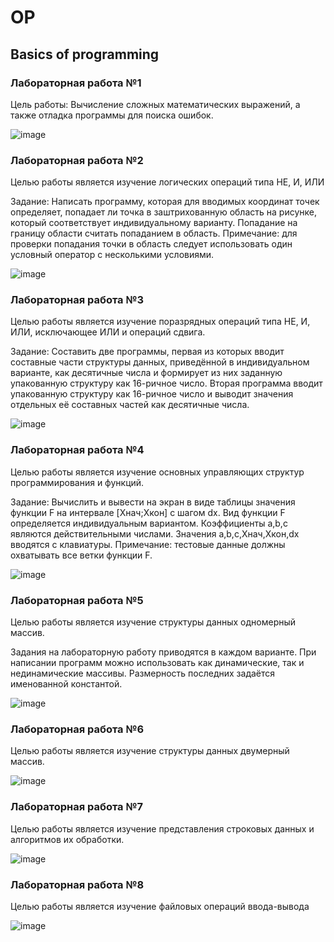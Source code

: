 <h1>OP</h1>
<h2>Basics of programming</h2>

<h3>Лабораторная работа №1</h3>

Цель работы: Вычисление сложных математических выражений, а также отладка программы для поиска ошибок.

![image](https://github.com/wogusfer/OP/assets/100072041/23192eab-ac1e-4a77-b5b0-6f1e404b856b)

<h3>Лабораторная работа №2</h3>

Целью работы является изучение логических операций типа НЕ, И, ИЛИ
 
Задание: Написать программу, которая для вводимых координат точек определяет, попадает ли точка в заштрихованную область на рисунке, который соответствует индивидуальному варианту. Попадание на границу области считать попаданием в область. Примечание: для проверки попадания точки в область следует использовать один условный оператор с несколькими условиями.

![image](https://github.com/wogusfer/OP/assets/100072041/1080270b-4a0e-4511-9f88-4423bdeb99ab)

<h3>Лабораторная работа №3</h3>

Целью работы является изучение поразрядных операций типа НЕ, И, ИЛИ, исключающее ИЛИ и операций сдвига.

Задание: Составить две программы, первая из которых вводит составные части структуры данных, приведённой в индивидуальном варианте, как десятичные числа и формирует из них заданную упакованную структуру как 16-ричное число. Вторая программа вводит упакованную структуру как 16-ричное число и выводит значения отдельных её составных частей как десятичные числа.

![image](https://github.com/wogusfer/OP/assets/100072041/76dea73d-1e3c-4367-b142-e1c76868dbfb)

<h3>Лабораторная работа №4</h3>

Целью работы является изучение основных управляющих структур программирования и функций.
 
Задание: Вычислить и вывести на экран в виде таблицы значения функции F на интервале [Xнач;Xкон] с шагом dx. Вид функции F определяется индивидуальным вариантом. Коэффициенты a,b,c являются действительными числами. Значения a,b,c,Xнач,Xкон,dx вводятся с клавиатуры. Примечание: тестовые данные должны охватывать все ветки функции F.

![image](https://github.com/wogusfer/OP/assets/100072041/efbf30e3-f76e-4c56-90f4-836a7c8084db)

<h3>Лабораторная работа №5</h3>

Целью работы является изучение структуры данных одномерный массив.
 
Задания на лабораторную работу приводятся в каждом варианте. При написании программ можно использовать как динамические, так и нединамические массивы. Размерность последних задаётся именованной константой.

![image](https://github.com/wogusfer/OP/assets/100072041/2191c8f3-8797-4323-bdd4-474bd5089d2f)

<h3>Лабораторная работа №6</h3>

Целью работы является изучение структуры данных двумерный массив.

![image](https://github.com/wogusfer/OP/assets/100072041/11f238a1-ee38-438a-9b6c-11a41e508b73)

<h3>Лабораторная работа №7</h3>

Целью работы является изучение представления строковых данных и алгоритмов их обработки.

![image](https://github.com/wogusfer/OP/assets/100072041/649539d6-f125-4053-82d7-0550f6b0db82)

<h3>Лабораторная работа №8</h3>

Целью работы является изучение файловых операций ввода-вывода

![image](https://github.com/wogusfer/OP/assets/100072041/8bf412a5-ea78-4320-ba02-a66baade136e)
